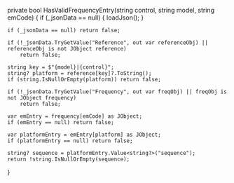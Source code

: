 private bool HasValidFrequencyEntry(string control, string model, string emCode)
{
    if (_jsonData == null)
    {
        loadJson();
    }

    if (_jsonData == null) return false;

    if (!_jsonData.TryGetValue("Reference", out var referenceObj) || referenceObj is not JObject reference)
        return false;

    string key = $"{model}|{control}";
    string? platform = reference[key]?.ToString();
    if (string.IsNullOrEmpty(platform)) return false;

    if (!_jsonData.TryGetValue("Frequency", out var freqObj) || freqObj is not JObject frequency)
        return false;

    var emEntry = frequency[emCode] as JObject;
    if (emEntry == null) return false;

    var platformEntry = emEntry[platform] as JObject;
    if (platformEntry == null) return false;

    string? sequence = platformEntry.Value<string?>("sequence");
    return !string.IsNullOrEmpty(sequence);
}
